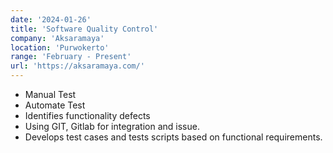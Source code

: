 ```yaml
---
date: '2024-01-26'
title: 'Software Quality Control'
company: 'Aksaramaya'
location: 'Purwokerto'
range: 'February - Present'
url: 'https://aksaramaya.com/'
---
```


- Manual Test
- Automate Test
- Identifies functionality defects
- Using GIT, Gitlab for integration and issue.
- Develops test cases and tests scripts based on functional requirements.
